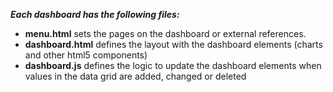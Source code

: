 
**_Each dashboard has the following files:_**
* __menu.html__ sets the pages on the dashboard or external references. 
* __dashboard.html__ defines the layout with the dashboard elements (charts and other html5 components)
* __dashboard.js__ defines the logic to update the dashboard elements when values in the data grid are added, changed or deleted
